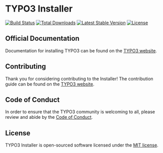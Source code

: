# TYPO3 Installer

<a href="https://github.com/simonschaufi/typo3-installer/actions"><img src="https://github.com/simonschaufi/typo3-installer/workflows/tests/badge.svg" alt="Build Status"></a>
<a href="https://packagist.org/packages/simonschaufi/typo3-installer"><img src="https://img.shields.io/packagist/dt/simonschaufi/typo3-installer" alt="Total Downloads"></a>
<a href="https://packagist.org/packages/simonschaufi/typo3-installer"><img src="https://img.shields.io/packagist/v/simonschaufi/typo3-installer" alt="Latest Stable Version"></a>
<a href="https://packagist.org/packages/simonschaufi/typo3-installer"><img src="https://img.shields.io/packagist/l/simonschaufi/typo3-installer" alt="License"></a>

## Official Documentation

Documentation for installing TYPO3 can be found on the [TYPO3 website](https://docs.typo3.org/m/typo3/tutorial-getting-started/main/en-us/Installation/Install.html).

## Contributing

Thank you for considering contributing to the Installer! The contribution guide can be found on the [TYPO3 website](https://typo3.org/community/contribute).

## Code of Conduct

In order to ensure that the TYPO3 community is welcoming to all, please review and abide by the [Code of Conduct](https://typo3.org/community/values/code-of-conduct).

## License

TYPO3 Installer is open-sourced software licensed under the [MIT license](LICENSE.md).
